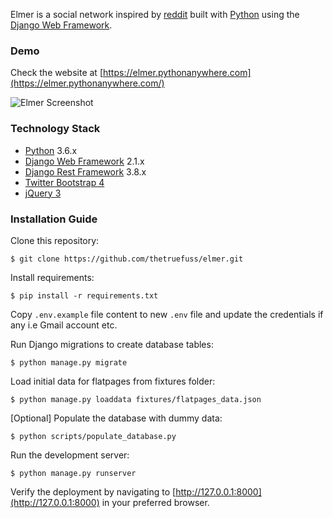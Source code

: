 
  Elmer is a social network inspired by [reddit](https://www.reddit.com/) built with [Python](https://www.python.org/) using the [Django Web Framework](https://www.djangoproject.com/).

### Demo

Check the website at [https://elmer.pythonanywhere.com](https://elmer.pythonanywhere.com/)

![Elmer Screenshot](https://image.ibb.co/es9ymz/elmer_screenshot.jpg "Elmer Screenshot")

### Technology Stack

* [Python](https://www.python.org/) 3.6.x
* [Django Web Framework](https://www.djangoproject.com/) 2.1.x
* [Django Rest Framework](http://www.django-rest-framework.org/) 3.8.x
* [Twitter Bootstrap 4](https://getbootstrap.com/docs/4.0/getting-started/introduction/)
* [jQuery 3](https://api.jquery.com/)

### Installation Guide

Clone this repository:

```shell
$ git clone https://github.com/thetruefuss/elmer.git
```

Install requirements:

```shell
$ pip install -r requirements.txt
```

Copy `.env.example` file content to new `.env` file and update the credentials if any i.e Gmail account etc.

Run Django migrations to create database tables:

```shell
$ python manage.py migrate
```

Load initial data for flatpages from fixtures folder:

```shell
$ python manage.py loaddata fixtures/flatpages_data.json
```

[Optional] Populate the database with dummy data:

```shell
$ python scripts/populate_database.py
```

Run the development server:

```shell
$ python manage.py runserver
```

Verify the deployment by navigating to [http://127.0.0.1:8000](http://127.0.0.1:8000) in your preferred browser.
